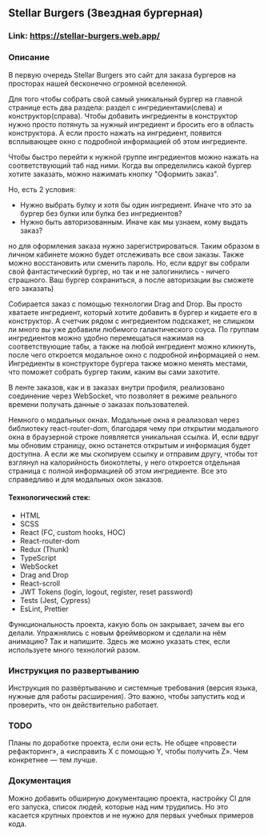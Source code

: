 ## Stellar Burgers (Звездная бургерная)

### Link: https://stellar-burgers.web.app/

### Описание

В первую очередь Stellar Burgers это сайт для заказа бургеров на просторах нашей бесконечно огромной вселенной.

Для того чтобы собрать свой самый уникальный бургер на главной странице есть два раздела: раздел с ингредиентами(слева) и конструктор(справа). Чтобы добавить ингредиенты в конструктор нужно просто потянуть за нужный ингредиент и бросить его в область конструктора. А если просто нажать на ингредиент, появится всплывающее окно с подробной информацией об этом ингредиенте.

Чтобы быстро перейти к нужной группе ингредиентов можно нажать на соответствующий таб над ними.
Когда вы определились какой бургер хотите заказать, можно нажимать кнопку "Оформить заказ".

Но, есть 2 условия:

- Нужно выбрать булку и хотя бы один ингредиент. Иначе что это за бургер без булки или булка без ингредиентов?
- Нужно быть авторизованным. Иначе как мы узнаем, кому выдать заказ?

но для оформления заказа нужно зарегистрироваться. Таким образом в личном кабинете можно будет отслеживать все свои заказы. Также можно восстановить или сменить пароль. Но, если вдруг вы собрали свой фантастический бургер, но так и не залогинились - ничего страшного. Ваш бургер сохраниться, а после авторизации вы сможете его заказать)

Собирается заказ с помощью технологии Drag and Drop. Вы просто хватаете ингредиент, который хотите добавить в бургер и кидаете его в конструктор. А счетчик рядом с ингредиентом подскажет, не слишком ли много вы уже добавили любимого галактического соуса. По группам ингредиентов можно удобно перемещаться нажимая на соответствующие табы, а также на любой ингредиент можно кликнуть, после чего откроется модальное окно с подробной информацией о нем. Ингредиенты в конструкторе бургера также можно менять местами, что поможет собрать бургер таким, каким вы сами захотите.

В ленте заказов, как и в заказах внутри профиля, реализовано соединение через WebSocket, что позволяет в режиме реального времени получать данные о заказах пользователей.

Немного о модальных окнах.
Модальные окна я реализовал через библиотеку react-router-dom, благодаря чему при открытии модального окна в браузерной строке появляется уникальная ссылка. И, если вдруг мы обновим страницу, окно останется открытым и информация будет доступна. А если же мы скопируем ссылку и отправим другу, чтобы тот взглянул на калорийность биокотлеты, у него откроется отдельная страница с полной информацией об этом ингредиенте. Все это справедливо и для модальных окон заказов.

#### Технологический стек:

- HTML
- SCSS
- React (FC, custom hooks, HOC)
- React-router-dom
- Redux (Thunk)
- TypeScript
- WebSocket
- Drag and Drop
- React-scroll
- JWT Tokens (login, logout, register, reset password)
- Tests (Jest, Cypress)
- EsLint, Prettier

Функциональность проекта, какую боль он закрывает, зачем вы его делали. Упражнялись с новым фреймворком и сделали на нём анимацию? Так и напишите. Здесь же можно указать стек, если используете много технологий разом.

### Инструкция по развертыванию

Инструкция по развёртыванию и системные требования (версия языка, нужные для работы расширения). Это важно, чтобы запустить код и проверить, что он действительно работает.

### TODO

Планы по доработке проекта, если они есть. Не общее «провести рефакторинг», а «исправить X с помощью Y, чтобы получить Z». Чем конкретнее — тем лучше.

### Документация

Можно добавить обширную документацию проекта, настройку CI для его запуска, список людей, которые над ним трудились. Но это касается крупных проектов и не нужно для первых учебных примеров кода.
